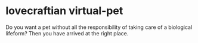 # lovecraftian virtual-pet

Do you want a pet without all the responsibility of taking care of a biological lifeform? Then you have arrived at the right place.


